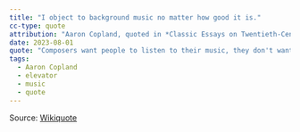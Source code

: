 ```yaml
---
title: "I object to background music no matter how good it is."
cc-type: quote
attribution: "Aaron Copland, quoted in *Classic Essays on Twentieth-Century Music*"
date: 2023-08-01
quote: "Composers want people to listen to their music, they don't want them doing something else while their music is on. I'd like to get the guy who sold all those big businessmen the idea of putting music in the elevators, for he was really clever. What on earth good does it do anybody to hear those four or eight bars while going up a few flights."
tags:
  - Aaron Copland
  - elevator
  - music
  - quote
---
```

Source: [Wikiquote](https://en.wikiquote.org/wiki/Background_music)